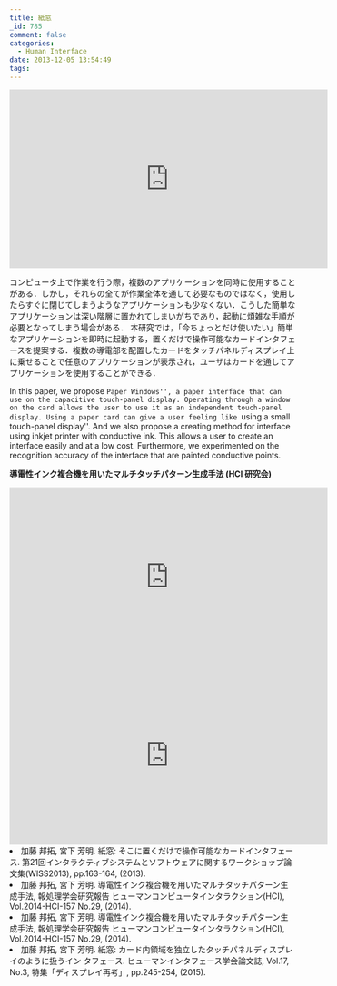 ```yaml
---
title: 紙窓
_id: 785
comment: false
categories:
  - Human Interface
date: 2013-12-05 13:54:49
tags:
---
```



<iframe width="560" height="315" src="https://www.youtube.com/embed/5kOsq-99qUk" frameborder="0" allowfullscreen></iframe>

<!--more-->
コンピュータ上で作業を行う際，複数のアプリケーションを同時に使用することがある．しかし，それらの全てが作業全体を通して必要なものではなく，使用したらすぐに閉じてしまうようなアプリケーションも少なくない．こうした簡単なアプリケーションは深い階層に置かれてしまいがちであり，起動に煩雑な手順が必要となってしまう場合がある．
本研究では，「今ちょっとだけ使いたい」簡単なアプリケーションを即時に起動する，置くだけで操作可能なカードインタフェースを提案する．複数の導電部を配置したカードをタッチパネルディスプレイ上に乗せることで任意のアプリケーションが表示され，ユーザはカードを通してアプリケーションを使用することができる．

In this paper, we propose ``Paper Windows'', a paper interface that can use on the capacitive touch-panel display. Operating through a window on the card allows the user to use it as an independent touch-panel display. Using a paper card can give a user feeling like ``using a small touch-panel display''.  And we also propose a creating method for interface using inkjet printer with conductive ink. This allows a user to create an interface easily and at a low cost. Furthermore, we experimented on the recognition accuracy of the interface that are painted conductive points.

**導電性インク複合機を用いたマルチタッチパターン生成手法 (HCI 研究会)**

<iframe width="560" height="315" src="https://www.youtube.com/embed/nG6rgd1Dyvs" frameborder="0" allowfullscreen></iframe>



<iframe width="560" height="315" src="https://www.youtube.com/embed/SjwRp6EJvUQ" frameborder="0" allowfullscreen></iframe>

<!--more-->

<ur>
<li>加藤 邦拓, 宮下 芳明. 紙窓: そこに置くだけで操作可能なカードインタフェース. 第21回インタラクティブシステムとソフトウェアに関するワークショップ論文集(WISS2013), pp.163-164, (2013).</li>
<li>加藤 邦拓, 宮下 芳明. 導電性インク複合機を用いたマルチタッチパターン生成手法, 報処理学会研究報告 ヒューマンコンピュータインタラクション(HCI), Vol.2014-HCI-157 No.29, (2014).</li>
<li>加藤 邦拓, 宮下 芳明. 導電性インク複合機を用いたマルチタッチパターン生成手法, 報処理学会研究報告 ヒューマンコンピュータインタラクション(HCI), Vol.2014-HCI-157 No.29, (2014).</li>
<li>加藤 邦拓, 宮下 芳明. 紙窓: カード内領域を独立したタッチパネルディスプレイのように扱うイン タフェース. ヒューマンインタフェース学会論文誌, Vol.17, No.3, 特集「ディスプレイ再考」, pp.245-254, (2015).</li>
</ur>
